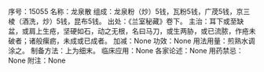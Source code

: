 序号：15055
名称：龙泉散
组成：龙泉粉（炒）5钱，瓦粉5钱，广荗5钱，京三棱（酒洗，炒）5钱，昆布5钱。
出处：《兰室秘藏》卷下。
主治：耳下或至缺盆，或肩上生疮，坚硬如石，动之无根，名曰马刀，或生两胁，或已流脓，作疮未破者；诸般瘰疬，未成或已成者。
加减：None
功效：None
用法用量：煎熟水调涂之。
制备方法：上为细末。
临床应用：None
各家论述：None
用药禁忌：None
附注：None
